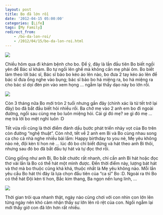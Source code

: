```yaml
---
layout: post
title: Bo đã lớn rồi
date: '2012-04-15 05:00:00'
categories: [Life]
tags: [My Family]
redirect_from: 
    - /bo-da-lon-roi/
    - /2012/04/15/bo-da-lon-roi.html
---
```


![](https://chuyengiadinh.files.wordpress.com/2012/04/img_0179.jpg)

Chiều hôm qua đi khám bệnh cho bo. Để ý, đây là lần đầu tiên Bo biết ngồi yên để Bác sĩ khám. Bo tự ngồi lên ghế mà không cần mẹ phải ôm. Bo biết làm theo lời bác sĩ, Bác sĩ bảo bo kéo áo lên nào, bo đưa 2 tay kéo áo lên để bác sĩ đưa ống nghe vào  bụng; bác sĩ bảo bo há miệng ra, bo há miệng ra cho bác sĩ dọi đèn pin vào xem họng … ngẫm lại thấy dạo này bo lớn rồi.

![](https://chuyengiadinh.files.wordpress.com/2012/04/p1010122.jpg)

Còn 3 tháng nữa Bo mới tròn 2 tuổi nhưng gần đây (chính xác là từ tết trở lại đây) bo đã bắt đầu biết hỏi nhiều rồi. Ba chở mẹ vào 2 anh em bo đi ngoài đường, ngồi sau cùng mẹ bo luôn miệng hỏi. Cái gì đó mẹ? xe gì đó mẹ … mẹ trả lời bo mệt nghỉ luôn :D

Tết vừa rồi cũng là thời điểm đánh dấu bước phát triển nhảy vọt của Bo trên còn đường “nghệ thuật”. Còn nhớ, tết về 2 anh em Bi và Bo cùng nhau song ca cho cả nhà nghe nhiều bài lắm: Happy birthday to you nè, Mẹ yêu không nào nè, đội kèn tí hon nè … lúc đó bo chỉ biết đứng và hát theo anh Bi thôi, nhưng sau đó bo đã bắt đầu tự hát và tự đọc thơ rồi.

Cũng giống như anh  Bi, Bo bắt chước rất nhanh, chỉ cần anh Bi hát hoặc đọc thơ vài lần là Bo có thể hát một mình được. Đến thời điểm này, lượng bát hát và thơ mà bo thuộc cũng khá khá, thuộc nhất là Mẹ yêu không nào. Mỗi lần yêu cầu Bo hát thì đây là lựa chọn đầu tiên của “ca sĩ” Bo :D. Ngoài ra thì Bo có thể hát Đội kèn tí hon, Bắc kim thang, Ba ngọn nến lung linh, … 

![](https://chuyengiadinh.files.wordpress.com/2012/04/p1000392.jpg)

Thời gian trôi qua nhanh thật, ngày nào cũng chơi với con nhìn con lớn lên từng ngày nên khó cảm nhận thấy sự lớn lên rõ rệt của con. Ngồi ngẫm lại mới thấy giờ con đã lớn hơn rất nhiều. 